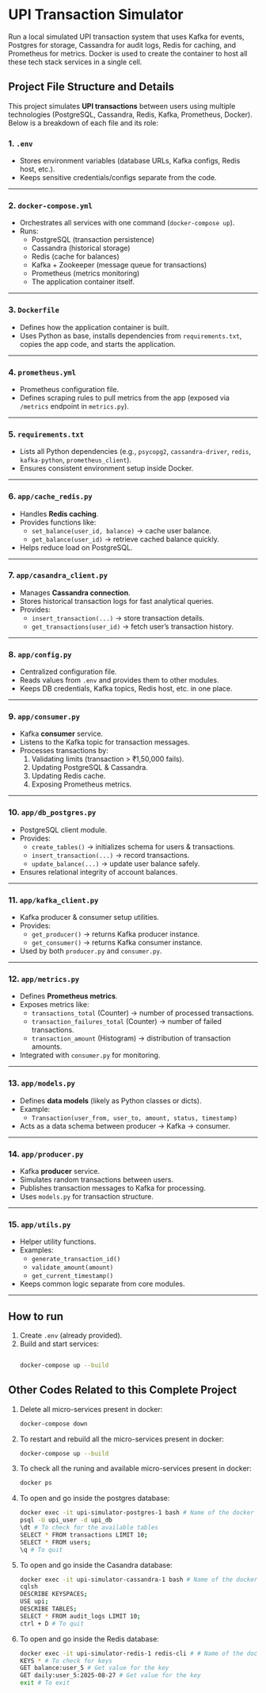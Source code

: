# UPI Transaction Simulator
Run a local simulated UPI transaction system that uses Kafka for events, Postgres for storage, Cassandra for audit logs, Redis for caching, and Prometheus for metrics. Docker is used to create the container to host all these tech stack services in a single cell. 

## Project File Structure and Details
This project simulates **UPI transactions** between users using multiple technologies (PostgreSQL, Cassandra, Redis, Kafka, Prometheus, Docker). Below is a breakdown of each file and its role:

### 1. `.env`
- Stores environment variables (database URLs, Kafka configs, Redis host, etc.).
- Keeps sensitive credentials/configs separate from the code.

---

### 2. `docker-compose.yml`
- Orchestrates all services with one command (`docker-compose up`).
- Runs:
  - PostgreSQL (transaction persistence)
  - Cassandra (historical storage)
  - Redis (cache for balances)
  - Kafka + Zookeeper (message queue for transactions)
  - Prometheus (metrics monitoring)
  - The application container itself.

---

### 3. `Dockerfile`
- Defines how the application container is built.
- Uses Python as base, installs dependencies from `requirements.txt`, copies the app code, and starts the application.

---

### 4. `prometheus.yml`
- Prometheus configuration file.
- Defines scraping rules to pull metrics from the app (exposed via `/metrics` endpoint in `metrics.py`).

---

### 5. `requirements.txt`
- Lists all Python dependencies (e.g., `psycopg2`, `cassandra-driver`, `redis`, `kafka-python`, `prometheus_client`).
- Ensures consistent environment setup inside Docker.

---

### 6. `app/cache_redis.py`
- Handles **Redis caching**.
- Provides functions like:
  - `set_balance(user_id, balance)` → cache user balance.
  - `get_balance(user_id)` → retrieve cached balance quickly.
- Helps reduce load on PostgreSQL.

---

### 7. `app/casandra_client.py`
- Manages **Cassandra connection**.
- Stores historical transaction logs for fast analytical queries.
- Provides:
  - `insert_transaction(...)` → store transaction details.
  - `get_transactions(user_id)` → fetch user’s transaction history.

---

### 8. `app/config.py`
- Centralized configuration file.
- Reads values from `.env` and provides them to other modules.
- Keeps DB credentials, Kafka topics, Redis host, etc. in one place.

---

### 9. `app/consumer.py`
- Kafka **consumer** service.
- Listens to the Kafka topic for transaction messages.
- Processes transactions by:
  1. Validating limits (transaction > ₹1,50,000 fails).
  2. Updating PostgreSQL & Cassandra.
  3. Updating Redis cache.
  4. Exposing Prometheus metrics.

---

### 10. `app/db_postgres.py`
- PostgreSQL client module.
- Provides:
  - `create_tables()` → initializes schema for users & transactions.
  - `insert_transaction(...)` → record transactions.
  - `update_balance(...)` → update user balance safely.
- Ensures relational integrity of account balances.

---

### 11. `app/kafka_client.py`
- Kafka producer & consumer setup utilities.
- Provides:
  - `get_producer()` → returns Kafka producer instance.
  - `get_consumer()` → returns Kafka consumer instance.
- Used by both `producer.py` and `consumer.py`.

---

### 12. `app/metrics.py`
- Defines **Prometheus metrics**.
- Exposes metrics like:
  - `transactions_total` (Counter) → number of processed transactions.
  - `transaction_failures_total` (Counter) → number of failed transactions.
  - `transaction_amount` (Histogram) → distribution of transaction amounts.
- Integrated with `consumer.py` for monitoring.

---

### 13. `app/models.py`
- Defines **data models** (likely as Python classes or dicts).
- Example:
  - `Transaction(user_from, user_to, amount, status, timestamp)`
- Acts as a data schema between producer → Kafka → consumer.

---

### 14. `app/producer.py`
- Kafka **producer** service.
- Simulates random transactions between users.
- Publishes transaction messages to Kafka for processing.
- Uses `models.py` for transaction structure.

---

### 15. `app/utils.py`
- Helper utility functions.
- Examples:
  - `generate_transaction_id()`
  - `validate_amount(amount)`
  - `get_current_timestamp()`
- Keeps common logic separate from core modules.

---

## How to run
1. Create `.env` (already provided).
2. Build and start services:
   ```bash

   docker-compose up --build

## Other Codes Related to this Complete Project

1. Delete all micro-services present in docker: 
   ```bash
   docker-compose down

2. To restart and rebuild all the micro-services present in docker:
   ```bash
   docker-compose up --build

3. To check all the runing and available micro-services present in docker:
   ```bash
   docker ps

4. To open and go inside the postgres database:
   ```bash
   docker exec -it upi-simulator-postgres-1 bash # Name of the docker app for postgres database
   psql -U upi_user -d upi_db
   \dt # To check for the available tables
   SELECT * FROM transactions LIMIT 10;
   SELECT * FROM users;
   \q # To quit


5. To open and go inside the Casandra database:
   ```bash
   docker exec -it upi-simulator-cassandra-1 bash # Name of the docker app for casandra database
   cqlsh
   DESCRIBE KEYSPACES;
   USE upi;
   DESCRIBE TABLES;
   SELECT * FROM audit_logs LIMIT 10;
   ctrl + D # To quit


6. To open and go inside the Redis database:
   ```bash
   docker exec -it upi-simulator-redis-1 redis-cli # # Name of the docker app for Redis database
   KEYS * # To check for keys
   GET balance:user_5 # Get value for the key
   GET daily:user_5:2025-08-27 # Get value for the key
   exit # To exit

